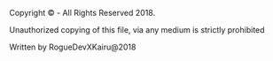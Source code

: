 Copyright © - All Rights Reserved 2018. 

Unauthorized copying of this file, via any medium is strictly prohibited

Written by RogueDevXKairu@2018
